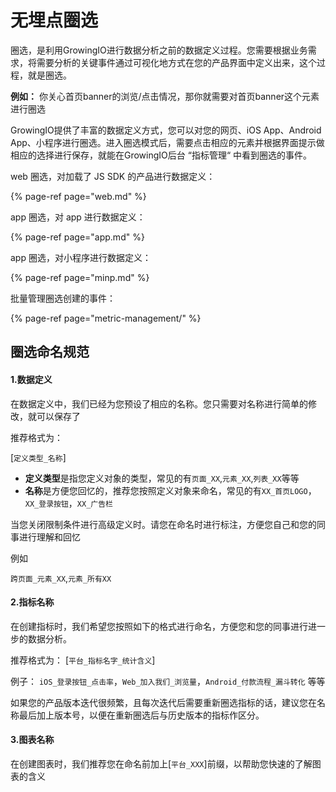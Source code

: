 # 无埋点圈选

圈选，是利用GrowingIO进行数据分析之前的数据定义过程。您需要根据业务需求，将需要分析的关键事件通过可视化地方式在您的产品界面中定义出来，这个过程，就是圈选。

**例如：** 你关心首页banner的浏览/点击情况，那你就需要对首页banner这个元素进行圈选

GrowingIO提供了丰富的数据定义方式，您可以对您的网页、iOS App、Android App、小程序进行圈选。进入圈选模式后，需要点击相应的元素并根据界面提示做相应的选择进行保存，就能在GrowingIO后台 “指标管理“ 中看到圈选的事件。

web 圈选，对加载了 JS SDK 的产品进行数据定义：

{% page-ref page="web.md" %}

app 圈选，对 app 进行数据定义：

{% page-ref page="app.md" %}

app 圈选，对小程序进行数据定义：

{% page-ref page="minp.md" %}

批量管理圈选创建的事件：

{% page-ref page="metric-management/" %}

## 圈选命名规范

#### 1.数据定义 <a id="1-shu-ju-ding-yi"></a>

在数据定义中，我们已经为您预设了相应的名称。您只需要对名称进行简单的修改，就可以保存了

推荐格式为：

\[`定义类型_名称`\]

* **定义类型**是指您定义对象的类型，常见的有`页面_XX`,`元素_XX`,`列表_XX`等等
* **名称**是方便您回忆的，推荐您按照定义对象来命名，常见的有`XX_首页LOGO`，`XX_登录按钮`，`XX_广告栏`

当您关闭限制条件进行高级定义时。请您在命名时进行标注，方便您自己和您的同事进行理解和回忆

例如

`跨页面_元素_XX`,`元素_所有XX`

#### 2.指标名称 <a id="2-zhi-biao-ming-cheng"></a>

在创建指标时，我们希望您按照如下的格式进行命名，方便您和您的同事进行进一步的数据分析。

推荐格式为： \[`平台_指标名字_统计含义`\]

例子： `iOS_登录按钮_点击率`，`Web_加入我们_浏览量`，`Android_付款流程_漏斗转化` 等等

如果您的产品版本迭代很频繁，且每次迭代后需要重新圈选指标的话，建议您在名称最后加上版本号，以便在重新圈选后与历史版本的指标作区分。

#### 3.图表名称 <a id="3-tu-biao-ming-cheng"></a>

在创建图表时，我们推荐您在命名前加上\[`平台_XXX`\]前缀，以帮助您快速的了解图表的含义

